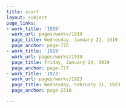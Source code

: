 ```yaml
---
title: scarf
layout: subject
page_links:
- work_title: '1919'
  work_url: pages/works/1919
  page_title: Wednesday, January 22, 1919
  page_anchor: page-775
- work_title: '1919'
  work_url: pages/works/1919
  page_title: Friday, January 24, 1919
  page_anchor: page-777
- work_title: '1923'
  work_url: pages/works/1923
  page_title: Wednesday, February 21, 1923
  page_anchor: page-2318

---
```

